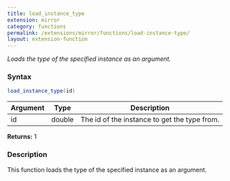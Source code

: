 ```yaml
---
title: load_instance_type
extension: mirror
category: functions
permalink: /extensions/mirror/functions/load-instance-type/
layout: extension-function
---
```


_Loads the type of the specified instance as an argument._

### Syntax ###
```cs
load_instance_type(id)
```

| Argument | Type | Description |
| --- | --- | --- |
| id | double | The id of the instance to get the type from. |

**Returns:** 1

### Description

This function loads the type of the specified instance as an argument. 

